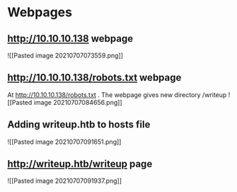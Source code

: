 # Webpages
## http://10.10.10.138 webpage
![[Pasted image 20210707073559.png]]
## http://10.10.10.138/robots.txt webpage
At http://10.10.10.138/robots.txt . The webpage gives new directory /writeup
![[Pasted image 20210707084656.png]]
## Adding writeup.htb to hosts file
![[Pasted image 20210707091651.png]]
## http://writeup.htb/writeup page
![[Pasted image 20210707091937.png]]
